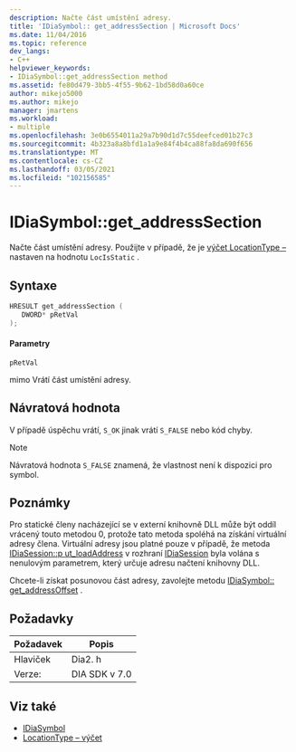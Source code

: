 ```yaml
---
description: Načte část umístění adresy.
title: 'IDiaSymbol:: get_addressSection | Microsoft Docs'
ms.date: 11/04/2016
ms.topic: reference
dev_langs:
- C++
helpviewer_keywords:
- IDiaSymbol::get_addressSection method
ms.assetid: fe80d479-3bb5-4f55-9b62-1bd58d0a60ce
author: mikejo5000
ms.author: mikejo
manager: jmartens
ms.workload:
- multiple
ms.openlocfilehash: 3e0b6554011a29a7b90d1d7c55deefced01b27c3
ms.sourcegitcommit: 4b323a8a8bfd1a1a9e84f4b4ca88fa8da690f656
ms.translationtype: MT
ms.contentlocale: cs-CZ
ms.lasthandoff: 03/05/2021
ms.locfileid: "102156585"
---
```

# <a name="idiasymbolget_addresssection"></a>IDiaSymbol::get_addressSection
Načte část umístění adresy. Použijte v případě, že je [výčet LocationType –](../../debugger/debug-interface-access/locationtype.md) nastaven na hodnotu `LocIsStatic` .

## <a name="syntax"></a>Syntaxe

```C++
HRESULT get_addressSection ( 
   DWORD* pRetVal
);
```

#### <a name="parameters"></a>Parametry
 `pRetVal`

mimo Vrátí část umístění adresy.

## <a name="return-value"></a>Návratová hodnota
 V případě úspěchu vrátí, `S_OK` jinak vrátí `S_FALSE` nebo kód chyby.

> [!NOTE]
> Návratová hodnota `S_FALSE` znamená, že vlastnost není k dispozici pro symbol.

## <a name="remarks"></a>Poznámky
 Pro statické členy nacházející se v externí knihovně DLL může být oddíl vrácený touto metodou 0, protože tato metoda spoléhá na získání virtuální adresy člena. Virtuální adresy jsou platné pouze v případě, že metoda [IDiaSession::p ut_loadAddress](../../debugger/debug-interface-access/idiasession-put-loadaddress.md) v rozhraní [IDiaSession](../../debugger/debug-interface-access/idiasession.md) byla volána s nenulovým parametrem, který určuje adresu načtení knihovny DLL.

 Chcete-li získat posunovou část adresy, zavolejte metodu [IDiaSymbol:: get_addressOffset](../../debugger/debug-interface-access/idiasymbol-get-addressoffset.md) .

## <a name="requirements"></a>Požadavky

|Požadavek|Popis|
|-----------------|-----------------|
|Hlaviček|Dia2. h|
|Verze:|DIA SDK v 7.0|

## <a name="see-also"></a>Viz také
- [IDiaSymbol](../../debugger/debug-interface-access/idiasymbol.md)
- [LocationType – výčet](../../debugger/debug-interface-access/locationtype.md)
